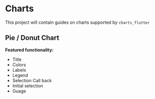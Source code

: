 # Charts

This project will contain guides on charts supported by `charts_flutter`

## Pie / Donut Chart

**Featured functionality:**

- Title
- Colors
- Labels
- Legend
- Selection Call back
- Initial selection
- Guage
